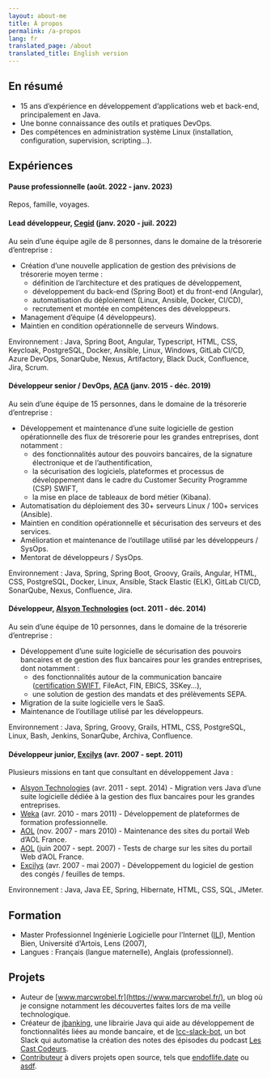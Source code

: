 ```yaml
---
layout: about-me
title: À propos
permalink: /a-propos
lang: fr
translated_page: /about
translated_title: English version
---
```


## En résumé

- 15 ans d’expérience en développement d’applications web et back-end, principalement en Java.
- Une bonne connaissance des outils et pratiques DevOps.
- Des compétences en administration système Linux (installation, configuration, supervision,
  scripting…).

## Expériences

#### Pause professionnelle (août. 2022 - janv. 2023)

Repos, famille, voyages.

#### Lead développeur, [Cegid](https://www.linkedin.com/company/cegid/) (janv. 2020 - juil. 2022)

Au sein d’une équipe agile de 8 personnes, dans le domaine de la trésorerie d’entreprise :

- Création d’une nouvelle application de gestion des prévisions de trésorerie moyen terme :
  - définition de l’architecture et des pratiques de développement,
  - développement du back-end (Spring Boot) et du front-end (Angular),
  - automatisation du déploiement (Linux, Ansible, Docker, CI/CD),
  - recrutement et montée en compétences des développeurs.
- Management d’équipe (4 développeurs).
- Maintien en condition opérationnelle de serveurs Windows.

Environnement : Java, Spring Boot, Angular, Typescript, HTML, CSS, Keycloak, PostgreSQL, Docker,
Ansible, Linux, Windows, GitLab CI/CD, Azure DevOps, SonarQube, Nexus, Artifactory, Black Duck,
Confluence, Jira, Scrum.

#### Développeur senior / DevOps, [ACA](https://www.cegid.com/fr/presse/cegid-confirme-lacquisition-daca/) (janv. 2015 - déc. 2019)

Au sein d’une équipe de 15 personnes, dans le domaine de la trésorerie d’entreprise :

- Développement et maintenance d’une suite logicielle de gestion opérationnelle des flux de
  trésorerie pour les grandes entreprises, dont notamment :
  - des fonctionnalités autour des pouvoirs bancaires, de la signature électronique et de
    l’authentification,
  - la sécurisation des logiciels, plateformes et processus de développement dans le cadre du
    Customer Security Programme (CSP) SWIFT,
  - la mise en place de tableaux de bord métier (Kibana).
- Automatisation du déploiement des 30+ serveurs Linux / 100+ services (Ansible).
- Maintien en condition opérationnelle et sécurisation des serveurs et des services.
- Amélioration et maintenance de l’outillage utilisé par les développeurs / SysOps.
- Mentorat de développeurs / SysOps.

Environnement : Java, Spring, Spring Boot, Groovy, Grails, Angular, HTML, CSS, PostgreSQL, Docker,
Linux, Ansible, Stack Elastic (ELK), GitLab CI/CD, SonarQube, Nexus, Confluence, Jira.

#### Développeur, [Alsyon Technologies](https://www.cambonpartners.com/en/transactions/none-none-62) (oct. 2011 - déc. 2014)

Au sein d’une équipe de 10 personnes, dans le domaine de la trésorerie d’entreprise :

- Développement d’une suite logicielle de sécurisation des pouvoirs bancaires et de gestion des flux
  bancaires pour les grandes entreprises, dont notamment :
  - des fonctionnalités autour de la communication bancaire ([certification SWIFT](https://www.swift.com/swift-resource/164791/download),
    FileAct, FIN, EBICS, 3SKey...),
  - une solution de gestion des mandats et des prélèvements SEPA.
- Migration de la suite logicielle vers le SaaS.
- Maintenance de l’outillage utilisé par les développeurs.

Environnement : Java, Spring, Groovy, Grails, HTML, CSS, PostgreSQL, Linux, Bash, Jenkins,
SonarQube, Archiva, Confluence.

#### Développeur junior, [Excilys](https://www.linkedin.com/company/groupe-excilys/) (avr. 2007 - sept. 2011)

Plusieurs missions en tant que consultant en développement Java :

- [Alsyon Technologies](https://www.linkedin.com/company/alsyon-technologies) (avr. 2011 - sept. 2014) -
  Migration vers Java d’une suite logicielle dédiée à la gestion des flux bancaires pour les grandes
  entreprises.
- [Weka](https://www.linkedin.com/company/weka-france/) (avr. 2010 - mars 2011) - Développement de
  plateformes de formation professionnelle.
- [AOL](https://www.linkedin.com/company/aol/) (nov. 2007 - mars 2010) - Maintenance des sites du
  portail Web d’AOL France.
- [AOL](https://www.linkedin.com/company/aol/) (juin 2007 - sept. 2007) - Tests de charge sur les
  sites du portail Web d’AOL France.
- [Excilys](https://www.linkedin.com/company/groupe-excilys/) (avr. 2007 - mai 2007) - Développement
  du logiciel de gestion des congés / feuilles de temps.

Environnement : Java, Java EE, Spring, Hibernate, HTML, CSS, SQL, JMeter.

## Formation

- Master Professionnel Ingénierie Logicielle pour l’Internet
  ([ILI](https://www.cril.univ-artois.fr/master/ili/m2proili-home.html)), Mention Bien, Université
  d'Artois, Lens (2007),
- Langues : Français (langue maternelle), Anglais (professionnel).

## Projets

- Auteur de [www.marcwrobel.fr](https://www.marcwrobel.fr/), un blog où je consigne notamment les
  découvertes faites lors de ma veille technologique.
- Créateur de [jbanking](https://github.com/marcwrobel/jbanking), une librairie Java qui aide au
  développement de fonctionnalités liées au monde bancaire, et de
  [lcc-slack-bot](https://github.com/lescastcodeurs/lcc-slack-bot), un bot Slack qui automatise la
  création des notes des épisodes du podcast [Les Cast Codeurs](https://lescastcodeurs.com/).
- [Contributeur](https://github.com/marcwrobel) à divers projets open source, tels
  que [endoflife.date](https://github.com/endoflife-date/endoflife.date) ou
  [asdf](https://github.com/asdf-community).
